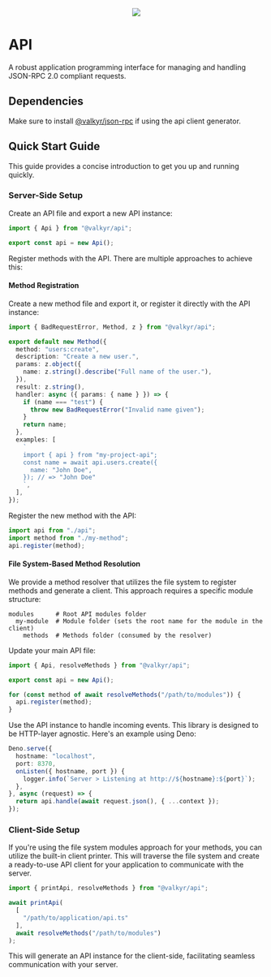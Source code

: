 <p align="center">
  <img src="https://user-images.githubusercontent.com/1998130/229430454-ca0f2811-d874-4314-b13d-c558de8eec7e.svg" />
</p>

# API

A robust application programming interface for managing and handling JSON-RPC 2.0 compliant requests.

## Dependencies

Make sure to install [@valkyr/json-rpc](https://jsr.io/@valkyr/json-rpc) if using the api client generator.

## Quick Start Guide

This guide provides a concise introduction to get you up and running quickly.

### Server-Side Setup

Create an API file and export a new API instance:

```typescript
import { Api } from "@valkyr/api";

export const api = new Api();
```

Register methods with the API. There are multiple approaches to achieve this:

#### Method Registration

Create a new method file and export it, or register it directly with the API instance:

```typescript
import { BadRequestError, Method, z } from "@valkyr/api";

export default new Method({
  method: "users:create",
  description: "Create a new user.",
  params: z.object({
    name: z.string().describe("Full name of the user."),
  }),
  result: z.string(),
  handler: async ({ params: { name } }) => {
    if (name === "test") {
      throw new BadRequestError("Invalid name given");
    }
    return name;
  },
  examples: [
    `
    import { api } from "my-project-api";
    const name = await api.users.create({
      name: "John Doe",
    }); // => "John Doe"
    `,
  ],
});
```

Register the new method with the API:

```typescript
import api from "./api";
import method from "./my-method";
api.register(method);
```

#### File System-Based Method Resolution

We provide a method resolver that utilizes the file system to register methods and generate a client. This approach requires a specific module structure:

```
modules      # Root API modules folder
  my-module  # Module folder (sets the root name for the module in the client)
    methods  # Methods folder (consumed by the resolver)
```

Update your main API file:

```typescript
import { Api, resolveMethods } from "@valkyr/api";

export const api = new Api();

for (const method of await resolveMethods("/path/to/modules")) {
  api.register(method);
}
```

Use the API instance to handle incoming events. This library is designed to be HTTP-layer agnostic. Here's an example using Deno:

```typescript
Deno.serve({
  hostname: "localhost",
  port: 8370,
  onListen({ hostname, port }) {
    logger.info(`Server > Listening at http://${hostname}:${port}`);
  },
}, async (request) => {
  return api.handle(await request.json(), { ...context });
});
```

### Client-Side Setup

If you're using the file system modules approach for your methods, you can utilize the built-in client printer. This will traverse the file system and create a ready-to-use API client for your application to communicate with the server.

```typescript
import { printApi, resolveMethods } from "@valkyr/api";

await printApi(
  [
    "/path/to/application/api.ts"
  ], 
  await resolveMethods("/path/to/modules")
);
```

This will generate an API instance for the client-side, facilitating seamless communication with your server.
